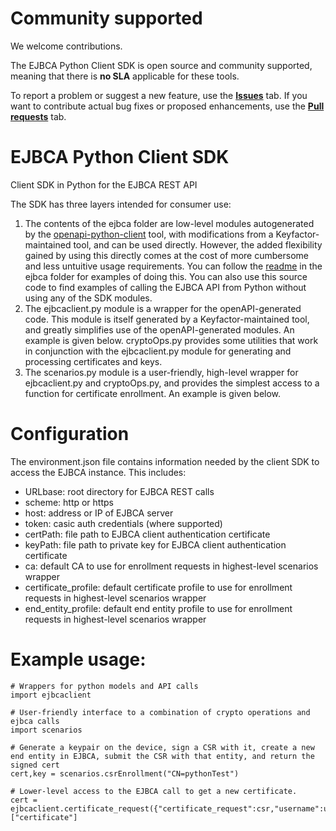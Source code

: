 # Community supported 
We welcome contributions.
 
The EJBCA Python Client SDK is open source and community supported, meaning that there is **no SLA** applicable for these tools.

To report a problem or suggest a new feature, use the **[Issues](../../issues)** tab. If you want to contribute actual bug fixes or proposed enhancements, use the **[Pull requests](../../pulls)** tab.

# EJBCA Python Client SDK
Client SDK in Python for the EJBCA REST API

The SDK has three layers intended for consumer use:
1. The contents of the ejbca folder are low-level modules autogenerated by the [openapi-python-client](https://pypi.org/project/openapi-python-client/0.6.0a4/) tool, with modifications from a Keyfactor-maintained tool, and can be used directly. However, the added flexibility gained by using this directly comes at the cost of more cumbersome and less untuitive usage requirements. You can follow the [readme](ejbca/README.md) in the ejbca folder for examples of doing this. You can also use this source code to find examples of calling the EJBCA API from Python without using any of the SDK modules.
2. The ejbcaclient.py module is a wrapper for the openAPI-generated code. This module is itself generated by a Keyfactor-maintained tool, and greatly simplifies use of the openAPI-generated modules. An example is given below. cryptoOps.py provides some utilities that work in conjunction with the ejbcaclient.py module for generating and processing certificates and keys.
3. The scenarios.py module is a user-friendly, high-level wrapper for ejbcaclient.py and cryptoOps.py, and provides the simplest access to a function for certificate enrollment. An example is given below.

# Configuration
The environment.json file contains information needed by the client SDK to access the EJBCA instance. This includes:
- URLbase: root directory for EJBCA REST calls
- scheme: http or https
- host: address or IP of EJBCA server
- token: casic auth credentials (where supported)
- certPath: file path to EJBCA client authentication certificate
- keyPath: file path to private key for EJBCA client authentication certificate
- ca: default CA to use for enrollment requests in highest-level scenarios wrapper
- certificate_profile: default certificate profile to use for enrollment requests in highest-level scenarios wrapper
- end_entity_profile: default end entity profile to use for enrollment requests in highest-level scenarios wrapper


# Example usage:
```
# Wrappers for python models and API calls
import ejbcaclient

# User-friendly interface to a combination of crypto operations and ejbca calls
import scenarios

# Generate a keypair on the device, sign a CSR with it, create a new end entity in EJBCA, submit the CSR with that entity, and return the signed cert
cert,key = scenarios.csrEnrollment("CN=pythonTest")

# Lower-level access to the EJBCA call to get a new certificate.
cert = ejbcaclient.certificate_request({"certificate_request":csr,"username":username,"password":password})["certificate"]
```
